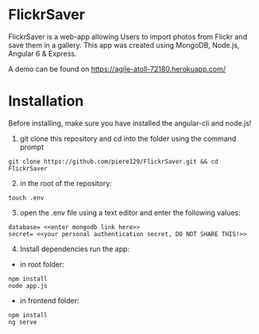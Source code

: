 # FlickrSaver
FlickrSaver is a web-app allowing Users to import photos from Flickr and save them in a gallery.
This app was created using MongoDB, Node.js, Angular 6 & Express. 

A demo can be found on https://agile-atoll-72180.herokuapp.com/

# Installation

Before installing, make sure you have installed the angular-cli and node.js!

1) git clone this repository and cd into the folder using the command prompt

```
git clone https://github.com/piere129/FlickrSaver.git && cd FlickrSaver
```

2) in the root of the repository: 
```
touch .env
```

3) open the .env file using a text editor and enter the following values:

```
database= <<enter mongodb link here>>
secret= <<your personal authentication secret, DO NOT SHARE THIS!>>
```

4) Install dependencies run the app:
* in root folder: 
```
npm install
node app.js
```
* in frontend folder: 
```
npm install
ng serve
```

